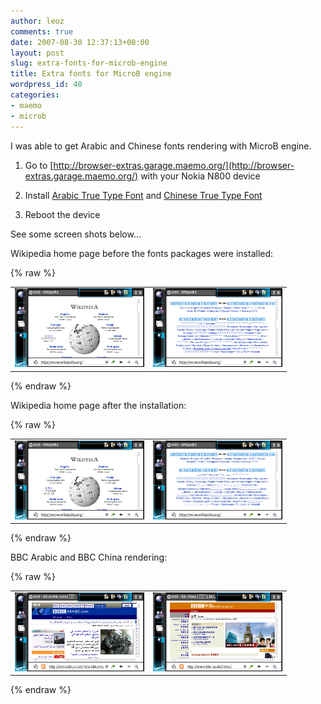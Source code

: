 ```yaml
---
author: leoz
comments: true
date: 2007-08-30 12:37:13+00:00
layout: post
slug: extra-fonts-for-microb-engine
title: Extra fonts for MicroB engine
wordpress_id: 40
categories:
- maemo
- microb
---
```


I was able to get Arabic and Chinese fonts rendering with MicroB engine.

	
  1. Go to [http://browser-extras.garage.maemo.org/](http://browser-extras.garage.maemo.org/) with your Nokia N800 device

	
  2. Install [Arabic True Type Font](http://browser-extras.garage.maemo.org/install/ttf-arabic.install) and [Chinese True Type Font](http://browser-extras.garage.maemo.org/install/ttf-chinese.install)

	
  3. Reboot the device

<!--more-->

See some screen shots below...


Wikipedia home page before the fonts packages were installed:

{% raw %}
<table align="center" unselectable="on" border="0">
	<tbody>
	<tr>
	<td>
	<a class="fancybox" href="/uploads/2007/08/wiki-no-fonts-1.png" title="wiki no fonts 1">
	<img src="/uploads/2007/08/wiki-no-fonts-1.png" title="wiki no fonts 1" alt="wiki no fonts 1" align="bottom" height="126" width="207">
	</a>
	</td>
	<td>
	<a class="fancybox" href="/uploads/2007/08/wiki-no-fonts-2.png" title="wiki no fonts 2">
	<img src="/uploads/2007/08/wiki-no-fonts-2.png" title="wiki no fonts 2" alt="wiki no fonts 2" align="bottom" height="126" width="207">
	</a>
	</td>
	</tr>
	</tbody>
</table>
{% endraw %}

Wikipedia home page after the installation:

{% raw %}
<table align="center" unselectable="on" border="0">
	<tbody>
	<tr>
	<td>
	<a class="fancybox" href="/uploads/2007/08/wiki-with-fonts-1.png" title="wiki with fonts 1">
	<img src="/uploads/2007/08/wiki-with-fonts-1.png" title="wiki with fonts 1" alt="wiki with fonts 1" align="bottom" height="126" width="207">
	</a>
	</td>
	<td>
	<a class="fancybox" href="/uploads/2007/08/wiki-with-fonts-2.png" title="wiki with fonts 2">
	<img src="/uploads/2007/08/wiki-with-fonts-2.png" title="wiki with fonts 2" alt="wiki with fonts 2" align="bottom" height="126" width="207">
	</a>
	</td>
	</tr>
	</tbody>
</table>
{% endraw %}

BBC Arabic and BBC China rendering:

{% raw %}
<table align="center" unselectable="on" border="0">
	<tbody>
	<tr>
	<td>
	<a class="fancybox" href="/uploads/2007/08/bbc-arabic.png" title="bbc arabic">
	<img src="/uploads/2007/08/bbc-arabic.png" title="bbc arabic" alt="bbc arabic" align="bottom" height="126" width="207">
	</a>
	</td>
	<td>
	<a class="fancybox" href="/uploads/2007/08/bbc-china.png" title="bbc china">
	<img src="/uploads/2007/08/bbc-china.png" title="bbc china" alt="bbc china" align="bottom" height="126" width="207">
	</a>
	</td>
	</tr>
	</tbody>
</table>
{% endraw %}
